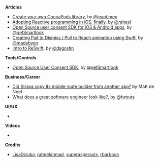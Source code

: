 
**Articles**

* [Create your own CocoaPods library](https://medium.com/flawless-app-stories/create-your-own-cocoapods-library-da589d5cd270), by [@jeantimex](https://twitter.com/jeantimex)
* [Adopting Reactive programming in iOS, finally](https://sakunlabs.com/blog/reactive_ios), by [@raheel](https://twitter.com/raheel)
* [Open Source user consent SDK for iOS & Android apps](https://www.smartlook.com/blog/open-source-user-consent-sdk-ios-android-apps-smartlook/), by [@getSmartlook](https://twitter.com/getSmartlook)
* [Creating Pull to Dismiss / Pull to Reach animation using Swift](http://exploringswift.com/creating-pull-to-dismiss-pull-to-reach-animation-using-swift/), by [@madebyon](https://twitter.com/madebyon)
* [Intro to ReSwift](https://agostini.tech/2019/03/03/intro-to-reswift/), by [@dagostin](https://twitter.com/dagostin)

**Tools/Controls**

* [Open Source User Consent SDK](https://github.com/smartlook/ios-consent-sdk), by [@getSmartlook](https://twitter.com/getSmartlook)

**Business/Career**

* [Did Strava copy its mobile route builder from another app?](https://cyclingtips.com/2019/02/did-strava-copy-its-mobile-route-builder-from-another-app/) by Matt de Neef
* [What does a great software engineer look like?](https://medium.com/airtribe/what-does-a-great-software-engineer-look-like-27ae75eabf79), by [@fwouts](https://twitter.com/fwouts)

**UI/UX**

* 

**Videos**

* 

**Credits**

* [LisaDziuba](https://github.com/LisaDziuba), [raheelahmad](https://github.com/raheelahmad), [superasperauts](https://github.com/superasperatus), [rbarbosa](https://github.com/rbarbosa)
